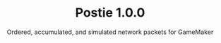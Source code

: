 <h1 align="center">Postie 1.0.0</h1>

<p align="center">Ordered, accumulated, and simulated network packets for GameMaker</p>
